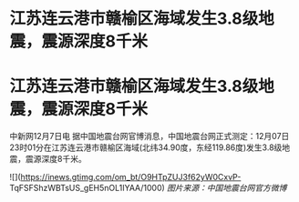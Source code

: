 # 江苏连云港市赣榆区海域发生3.8级地震，震源深度8千米

# 江苏连云港市赣榆区海域发生3.8级地震，震源深度8千米

中新网12月7日电
据中国地震台网官博消息，中国地震台网正式测定：12月07日23时01分在江苏连云港市赣榆区海域(北纬34.90度，东经119.86度)发生3.8级地震，震源深度8千米。

![](https://inews.gtimg.com/om_bt/O9HTpZUJ3f62yW0CxvP-
TqFSFShzWBTsUS_gEH5nOL1IYAA/1000) _图片来源：中国地震台网官方微博_

